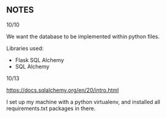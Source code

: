 ## NOTES ##

10/10

We want the database to be implemented within python files.

Libraries used:
- Flask SQL Alchemy
- SQL Alchemy

10/13

https://docs.sqlalchemy.org/en/20/intro.html

I set up my machine with a python virtualenv, and installed all requirements.txt packages in there.


